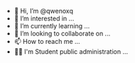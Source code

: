 - 👋 Hi, I’m @qwenoxq
- 👀 I’m interested in ...
- 🌱 I’m currently learning ...
- 💞️ I’m looking to collaborate on ...
- 📫 How to reach me ...
- 🧑‍🎓 I'm Student public administration ...

<!---
qwenoxq/qwenoxq is a ✨ special ✨ repository because its `README.md` (this file) appears on your GitHub profile.
You can click the Preview link to take a look at your changes.
--->
